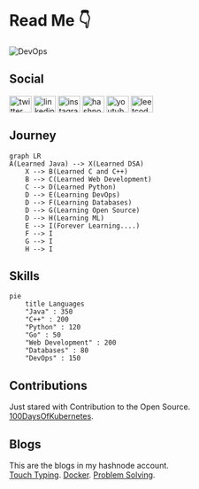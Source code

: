 # Read Me 👇

![DevOps](https://user-images.githubusercontent.com/98758085/219849944-644d0c7d-1f05-4eea-a7a7-376198051b8c.png)

## Social

<a href="https://twitter.com/ronak_pal1" target="blank"><img align="center" src="https://raw.githubusercontent.com/rahuldkjain/github-profile-readme-generator/master/src/images/icons/Social/twitter.svg" alt="twitter link" height="30" width="40" /></a>
<a href="https://linkedin.com/in/ronak_pal1" target="blank"><img align="center" src="https://raw.githubusercontent.com/rahuldkjain/github-profile-readme-generator/master/src/images/icons/Social/linked-in-alt.svg" alt="linkedin link" height="30" width="40" /></a>
<a href="https://instagram.com/ronak_pal1" target="blank"><img align="center" src="https://raw.githubusercontent.com/rahuldkjain/github-profile-readme-generator/master/src/images/icons/Social/instagram.svg" alt="instagram link" height="30" width="40" /></a>
<a href="https://hashnode.com/@ronakpal1" target="blank"><img align="center" src="https://raw.githubusercontent.com/rahuldkjain/github-profile-readme-generator/master/src/images/icons/Social/hashnode.svg" alt="hashnode link" height="30" width="40" /></a>
<a href="https://www.youtube.com/@CodaGo" target="blank"><img align="center" src="https://raw.githubusercontent.com/rahuldkjain/github-profile-readme-generator/master/src/images/icons/Social/youtube.svg" alt="youtube channel link" height="30" width="40" /></a>
<a href="https://www.leetcode.com/ronak_pal1/" target="blank"><img align="center" src="https://raw.githubusercontent.com/rahuldkjain/github-profile-readme-generator/master/src/images/icons/Social/leet-code.svg" alt="leetcode link" height="30" width="40" /></a>

## Journey

```mermaid
graph LR
A(Learned Java) --> X(Learned DSA)
    X --> B(Learned C and C++)
    B --> C(Learned Web Development)
    C --> D(Learned Python)
    D --> E(Learning DevOps)
    D --> F(Learning Databases)
    D --> G(Learning Open Source)
    D --> H(Learning ML)
    E --> I(Forever Learning....)
    F --> I
    G --> I
    H --> I
```

## Skills
```mermaid
pie
    title Languages
    "Java" : 350
    "C++" : 200
    "Python" : 120
    "Go" : 50
    "Web Development" : 200
    "Databases" : 80
    "DevOps" : 150
```

## Contributions
Just stared with Contribution to the Open Source.<br/>
[100DaysOfKubernetes](https://100daysofkubernetes.io/overview.html).

## Blogs
This are the blogs in my hashnode account. <br/>
[Touch Typing](https://codago.hashnode.dev/touch-typing-learn-to-type-faster).
[Docker](https://codago.hashnode.dev/docker).
[Problem Solving](https://codago.hashnode.dev/problem-solving-think-apply-and-build).

